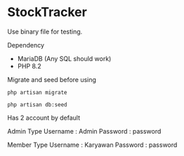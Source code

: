 # StockTracker
 Use binary file for testing.

 Dependency
 - MariaDB (Any SQL should work)
 - PHP 8.2

Migrate and seed before using

```
php artisan migrate

php artisan db:seed
```

Has 2 account by default

Admin Type
Username : Admin
Password : password

Member Type
Username : Karyawan
Password : password
